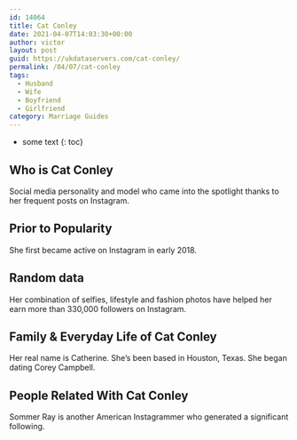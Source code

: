 ```yaml
---
id: 14064
title: Cat Conley
date: 2021-04-07T14:03:30+00:00
author: victor
layout: post
guid: https://ukdataservers.com/cat-conley/
permalink: /04/07/cat-conley
tags:
  - Husband
  - Wife
  - Boyfriend
  - Girlfriend
category: Marriage Guides
---
```


* some text
{: toc}


## Who is Cat Conley



Social media personality and model who came into the spotlight thanks to her frequent posts on Instagram. 

                
                
                
## Prior to Popularity



She first became active on Instagram in early 2018. 

                
                
                
## Random data



Her combination of selfies, lifestyle and fashion photos have helped her earn more than 330,000 followers on Instagram.

                
                
                
## Family & Everyday Life of Cat Conley



Her real name is Catherine. She&#8217;s been based in Houston, Texas. She began dating Corey Campbell.

                
                
                
## People Related With Cat Conley



Sommer Ray is another American Instagrammer who generated a significant following. 

                
              
            
          
          
          